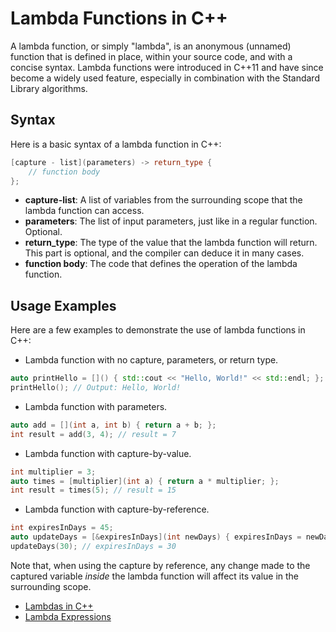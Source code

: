 # Lambda Functions in C++

A lambda function, or simply "lambda", is an anonymous (unnamed) function that is defined in place, within your source
code, and with a concise syntax. Lambda functions were introduced in C++11 and have since become a widely used feature,
especially in combination with the Standard Library algorithms.

## Syntax

Here is a basic syntax of a lambda function in C++:

```cpp
[capture - list](parameters) -> return_type {
    // function body
};
```

- **capture-list**: A list of variables from the surrounding scope that the lambda function can access.
- **parameters**: The list of input parameters, just like in a regular function. Optional.
- **return_type**: The type of the value that the lambda function will return. This part is optional, and the compiler
  can deduce it in many cases.
- **function body**: The code that defines the operation of the lambda function.

## Usage Examples

Here are a few examples to demonstrate the use of lambda functions in C++:

- Lambda function with no capture, parameters, or return type.

```cpp
auto printHello = []() { std::cout << "Hello, World!" << std::endl; };
printHello(); // Output: Hello, World!
```

- Lambda function with parameters.

```cpp
auto add = [](int a, int b) { return a + b; };
int result = add(3, 4); // result = 7
```

- Lambda function with capture-by-value.

```cpp
int multiplier = 3;
auto times = [multiplier](int a) { return a * multiplier; };
int result = times(5); // result = 15
```

- Lambda function with capture-by-reference.

```cpp
int expiresInDays = 45;
auto updateDays = [&expiresInDays](int newDays) { expiresInDays = newDays; };
updateDays(30); // expiresInDays = 30
```

Note that, when using the capture by reference, any change made to the captured variable _inside_ the lambda function will affect its value in the surrounding scope.

- [Lambdas in C++](https://youtu.be/MH8mLFqj-n8)
- [Lambda Expressions](https://en.cppreference.com/w/cpp/language/lambda)
